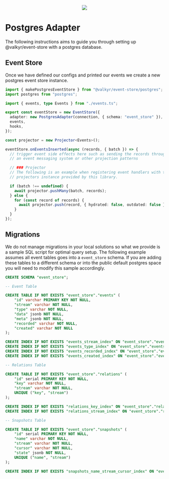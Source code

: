 <p align="center">
  <img src="https://user-images.githubusercontent.com/1998130/229430454-ca0f2811-d874-4314-b13d-c558de8eec7e.svg" />
</p>

# Postgres Adapter

The following instructions aims to guide you through setting up @valkyr/event-store with a postgres database.

## Event Store

Once we have defined our configs and printed our events we create a new postgres event store instance.

```ts
import { makePostgresEventStore } from "@valkyr/event-store/postgres";
import postgres from "postgres";

import { events, type Events } from "./events.ts";

export const eventStore = new EventStore({
  adapter: new PostgresAdapter(connection, { schema: "event_store" }),
  events,
  hooks,
});

const projector = new Projector<Events>();

eventStore.onEventsInserted(async (records, { batch }) => {
  // trigger event side effects here such as sending the records through
  // an event messaging system or other projection patterns

  // ### Projector
  // The following is an example when registering event handlers with the
  // projectors instance provided by this library.

  if (batch !== undefined) {
    await projector.pushMany(batch, records);
  } else {
    for (const record of records) {
      await projector.push(record, { hydrated: false, outdated: false });
    }
  }
});
```

## Migrations

We do not manage migrations in your local solutions so what we provide is a sample SQL script for optimal query setup. The following example assumes all event tables goes into a `event_store` schema. If you are adding these tables to a different schema or into the public default postgres space you will need to modify this sample accordingly.

```sql
CREATE SCHEMA "event_store";

-- Event Table

CREATE TABLE IF NOT EXISTS "event_store"."events" (
	"id" varchar PRIMARY KEY NOT NULL,
	"stream" varchar NOT NULL,
	"type" varchar NOT NULL,
	"data" jsonb NOT NULL,
	"meta" jsonb NOT NULL,
	"recorded" varchar NOT NULL,
	"created" varchar NOT NULL
);

CREATE INDEX IF NOT EXISTS "events_stream_index" ON "event_store"."events" USING btree ("stream");
CREATE INDEX IF NOT EXISTS "events_type_index" ON "event_store"."events" USING btree ("type");
CREATE INDEX IF NOT EXISTS "events_recorded_index" ON "event_store"."events" USING btree ("recorded");
CREATE INDEX IF NOT EXISTS "events_created_index" ON "event_store"."events" USING btree ("created");

-- Relations Table

CREATE TABLE IF NOT EXISTS "event_store"."relations" (
	"id" serial PRIMARY KEY NOT NULL,
	"key" varchar NOT NULL,
	"stream" varchar NOT NULL,
	UNIQUE ("key", "stream")
);

CREATE INDEX IF NOT EXISTS "relations_key_index" ON "event_store"."relations" USING btree ("key");
CREATE INDEX IF NOT EXISTS "relations_stream_index" ON "event_store"."relations" USING btree ("stream");

-- Snapshots Table

CREATE TABLE IF NOT EXISTS "event_store"."snapshots" (
	"id" serial PRIMARY KEY NOT NULL,
	"name" varchar NOT NULL,
	"stream" varchar NOT NULL,
	"cursor" varchar NOT NULL,
	"state" jsonb NOT NULL,
	UNIQUE ("name", "stream")
);

CREATE INDEX IF NOT EXISTS "snapshots_name_stream_cursor_index" ON "event_store"."snapshots" USING btree ("name","stream","cursor");
```
